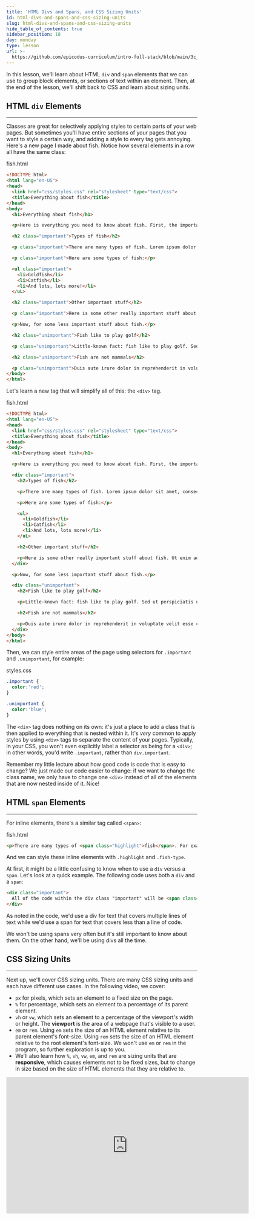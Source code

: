 ```yaml
---
title: 'HTML Divs and Spans, and CSS Sizing Units'
id: html-divs-and-spans-and-css-sizing-units
slug: html-divs-and-spans-and-css-sizing-units
hide_table_of_contents: true
sidebar_position: 18
day: monday
type: lesson
url: >-
  https://github.com/epicodus-curriculum/intro-full-stack/blob/main/3c_divs_and_spans.md
---
```


In this lesson, we'll learn about HTML `div` and `span` elements that we can use to group block elements, or sections of text within an element. Then, at the end of the lesson, we'll shift back to CSS and learn about sizing units.

## HTML `div` Elements
---

Classes are great for selectively applying styles to certain parts of your web pages. But sometimes you'll have entire sections of your pages that you want to style a certain way, and adding a style to every tag gets annoying. Here's a new page I made about fish. Notice how several elements in a row all have the same class:

<div class="filename">fish.html</div>

```html
<!DOCTYPE html>
<html lang="en-US">
<head>
  <link href="css/styles.css" rel="stylesheet" type="text/css">
  <title>Everything about fish</title>
</head>
<body>
  <h1>Everything about fish</h1>

  <p>Here is everything you need to know about fish. First, the important stuff:</p>

  <h2 class="important">Types of fish</h2>

  <p class="important">There are many types of fish. Lorem ipsum dolor sit amet, consectetur adipisicing elit, sed do eiusmod tempor incididunt ut labore et dolore magna aliqua. Ut enim ad minim veniam, quis nostrud exercitation ullamco laboris nisi ut aliquip ex ea commodo consequat.</p>

  <p class="important">Here are some types of fish:</p>

  <ul class="important">
    <li>Goldfish</li>
    <li>Catfish</li>
    <li>And lots, lots more!</li>
  </uL>

  <h2 class="important">Other important stuff</h2>

  <p class="important">Here is some other really important stuff about fish. Ut enim ad minim veniam, quis nostrud exercitation ullamco laboris nisi ut aliquip ex ea commodo consequat. Duis aute irure dolor in reprehenderit in voluptate velit esse cillum dolore eu fugiat nulla pariatur.</p>

  <p>Now, for some less important stuff about fish.</p>

  <h2 class="unimportant">Fish like to play golf</h2>

  <p class="unimportant">Little-known fact: fish like to play golf. Sed ut perspiciatis unde omnis iste natus error sit voluptatem accusantium doloremque laudantium, totam rem aperiam, eaque ipsa quae ab illo inventore veritatis et quasi architecto beatae vitae dicta sunt explicabo.</p>

  <h2 class="unimportant">Fish are not mammals</h2>

  <p class="unimportant">Duis aute irure dolor in reprehenderit in voluptate velit esse cillum dolore eu fugiat nulla pariatur. Eaque ipsa quae ab illo inventore veritatis et quasi architecto beatae vitae dicta sunt explicabo.</p>
</body>
</html>
```

Let's learn a new tag that will simplify all of this: the `<div>` tag.

<div class="filename">fish.html</div>

```html
<!DOCTYPE html>
<html lang="en-US">
<head>
  <link href="css/styles.css" rel="stylesheet" type="text/css">
  <title>Everything about fish</title>
</head>
<body>
  <h1>Everything about fish</h1>

  <p>Here is everything you need to know about fish. First, the important stuff:</p>

  <div class="important">
    <h2>Types of fish</h2>

    <p>There are many types of fish. Lorem ipsum dolor sit amet, consectetur adipisicing elit, sed do eiusmod tempor incididunt ut labore et dolore magna aliqua. Ut enim ad minim veniam, quis nostrud exercitation ullamco laboris nisi ut aliquip ex ea commodo consequat.</p>

    <p>Here are some types of fish:</p>

    <ul>
      <li>Goldfish</li>
      <li>Catfish</li>
      <li>And lots, lots more!</li>
    </uL>

    <h2>Other important stuff</h2>

    <p>Here is some other really important stuff about fish. Ut enim ad minim veniam, quis nostrud exercitation ullamco laboris nisi ut aliquip ex ea commodo consequat. Duis aute irure dolor in reprehenderit in voluptate velit esse cillum dolore eu fugiat nulla pariatur.</p>
  </div>

  <p>Now, for some less important stuff about fish.</p>

  <div class="unimportant">
    <h2>Fish like to play golf</h2>

    <p>Little-known fact: fish like to play golf. Sed ut perspiciatis unde omnis iste natus error sit voluptatem accusantium doloremque laudantium, totam rem aperiam, eaque ipsa quae ab illo inventore veritatis et quasi architecto beatae vitae dicta sunt explicabo.</p>

    <h2>Fish are not mammals</h2>

    <p>Duis aute irure dolor in reprehenderit in voluptate velit esse cillum dolore eu fugiat nulla pariatur. Eaque ipsa quae ab illo inventore veritatis et quasi architecto beatae vitae dicta sunt explicabo.</p>
  </div>
</body>
</html>
```

Then, we can style entire areas of the page using selectors for `.important` and `.unimportant`, for example:

<div class="filename">styles.css</div>

```css
.important {
  color:'red';
}

.unimportant {
  color:'blue';
}
```

The `<div>` tag does nothing on its own: it's just a place to add a class that is then applied to everything that is nested within it. It's *very* common to apply styles by using `<div>` tags to separate the content of your pages. Typically, in your CSS, you won't even explicitly label a selector as being for a `<div>`; in other words, you'd write `.important`, rather than `div.important`.

Remember my little lecture about how good code is code that is easy to change? We just made our code easier to change: if we want to change the class name, we only have to change one `<div>` instead of all of the elements that are now nested inside of it. Nice!

## HTML `span` Elements
---

For inline elements, there's a similar tag called `<span>`:

<div class="filename">fish.html</div>

```html
<p>There are many types of <span class="highlight">fish</span>. For example, there are <span class="fish-type">red</span> fish, <span class="fish-type">green</span> fish, <span class="fish-type">one</span> fish, and <span class="fish-type">two</span> fish. There are also <span class="highlight">more types of fish than you could possibly imagine</span>.</p>
```

And we can style these inline elements with `.highlight` and `.fish-type`.

At first, it might be a little confusing to know when to use a `div` versus a `span`. Let's look at a quick example. The following code uses both a `div` and a `span`:

```html
<div class="important">
  All of the code within the div class "important" will be <span class="highlight">red</span>. Note how the span here is inline because it targets only one word? We can use spans to target text that is less than one line (inline) while we'd use divs to target text that is more than one line (multiline).
</div>
```

As noted in the code, we'd use a div for text that covers multiple lines of text while we'd use a span for text that covers less than a line of code.

We won't be using spans very often but it's still important to know about them. On the other hand, we'll be using divs all the time.

## CSS Sizing Units
---

Next up, we'll cover CSS sizing units. There are many CSS sizing units and each have different use cases. In the following video, we cover:

* `px` for pixels, which sets an element to a fixed size on the page.
* `%` for percentage, which sets an element to a percentage of its parent element.
* `vh` or `vw`, which sets an element to a percentage of the viewport's width or height. The **viewport** is the area of a webpage that's visible to a user.
* `em` or `rem`. Using `em` sets the size of an HTML element relative to its parent element's font-size. Using `rem` sets the size of an HTML element relative to the root element's font-size. We won't use `em` or `rem` in the program, so further exploration is up to you.
* We'll also learn how `%`, `vh`, `vw`, `em`, and `rem` are sizing units that are **responsive**, which causes elements not to be fixed sizes, but to change in size based on the size of HTML elements that they are relative to.

<p align="center">
  <iframe title="vimeo-player" src="https://player.vimeo.com/video/778165971?h=786697deea" width="640" height="360" frameborder="0" allowfullscreen></iframe>
</p>